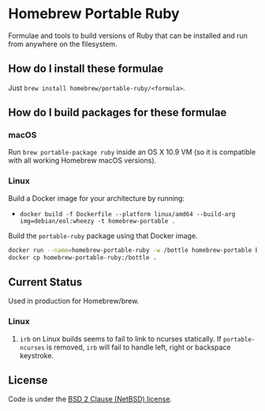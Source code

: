 # Homebrew Portable Ruby

Formulae and tools to build versions of Ruby that can be installed and run from anywhere on the filesystem.

## How do I install these formulae

Just `brew install homebrew/portable-ruby/<formula>`.

## How do I build packages for these formulae

### macOS

Run `brew portable-package ruby` inside an OS X 10.9 VM (so it is compatible with all working Homebrew macOS versions).

### Linux

Build a Docker image for your architecture by running:

- `docker build -f Dockerfile --platform linux/amd64 --build-arg img=debian/eol:wheezy -t homebrew-portable .`

Build the `portable-ruby` package using that Docker image.

```sh
docker run --name=homebrew-portable-ruby -w /bottle homebrew-portable brew portable-package ruby
docker cp homebrew-portable-ruby:/bottle .
```

## Current Status

Used in production for Homebrew/brew.

### Linux

1. `irb` on Linux builds seems to fail to link to ncurses statically. If `portable-ncurses` is removed, `irb` will fail to handle left, right or backspace keystroke.

## License

Code is under the [BSD 2 Clause (NetBSD) license](https://github.com/Homebrew/homebrew-portable-ruby/blob/master/LICENSE.txt).
